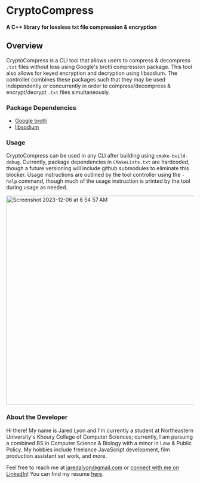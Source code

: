 # CryptoCompress
**A C++ library for lossless txt file compression &amp; encryption**

## Overview
CryptoCompress is a CLI tool that allows users to compress & decompress `.txt` files without loss using Google's brotli compression package. This tool also allows for keyed encryption and decryption using libsodium. The controller combines these packages such that they may be used independently or concurrently in order to compress/decompress & encrypt/decrypt `.txt` files simultaneously.

### Package Dependencies
- [Google brotli](https://github.com/google/brotli)
- [libsodium](https://github.com/jedisct1/libsodium)

### Usage
CryptoCompress can be used in any CLI after building using `cmake-build-debug`. Currently, package dependencies in `CMakeLists.txt` are hardcoded, though a future versioning will include github submodules to eliminate this blocker.
Usage instructions are outlined by the tool controller using the `-help` command, though much of the usage instruction is printed by the tool during usage as needed.

<img width="558" alt="Screenshot 2023-12-06 at 6 54 57 AM" src="https://github.com/jaredlyon/CryptoCompress/assets/29807461/e9f5227c-ef96-4598-b894-41f6d7f44aa4">

### About the Developer
Hi there! My name is Jared Lyon and I'm currently a student at Northeastern University's Khoury College of Computer Sciences; currently, I am pursuing a combined BS in Computer Science & Biology with a minor in Law & Public Policy. My hobbies include freelance JavaScript development, film production assistant set work, and more.

Feel free to reach me at jaredalyon@gmail.com or [connect with me on LinkedIn](https://www.linkedin.com/in/jaredalyon/)!
You can find my resume [here](https://docs.google.com/document/d/1B09KzLU4TOHG47-ZUVnEg0qCEoYnKj4COjAXmedcXQs/edit?usp=sharing).
